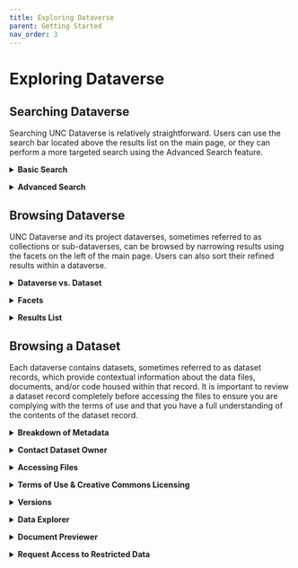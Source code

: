 ```yaml
---
title: Exploring Dataverse
parent: Getting Started
nav_order: 3
---
```

<script src="https://unpkg.com/vanilla-back-to-top@7.2.1/dist/vanilla-back-to-top.min.js"></script>
<script>addBackToTop({
  diameter: 56,
  backgroundColor: 'rgb(75, 156, 211)',
  textColor: '#fff'
})</script>

# Exploring Dataverse

## Searching Dataverse

Searching UNC Dataverse is relatively straightforward. Users can use the search bar located above the results list on the main page, or they can perform a more targeted search using the Advanced Search feature. 

<details>
  <summary><strong>Basic Search</strong></summary><br>
  UNC Dataverse offers a search bar to help users locate data or research projects of interest. The bar is just above the Results list and functions like a typical search bar. Simply enter the keywords describing the type(s) of data you are looking for and click ‘Find’.
    <p></p>
  <img src="https://agooch.github.io/testsite/assets/images/searchgif2.gif">
</details>
<p></p>

<details>
  <summary><strong>Advanced Search</strong></summary><br>
  If the basic search bar is not providing specific search results, we recommend using the advanced search to narrow the list down. The advanced search allows users to search across individual metadata fields for relevant results at the Dataverse, Dataset, and File-level. 
  <p></p>
  To get started, click ‘Advanced Search’ beside the search bar on the main UNC Dataverse landing page. You will be redirected to a new search page.
  <p></p>
  From here you can decide to search across Dataverse, Datasets, or individual Files. Simply scroll to the section you wish to search through and then identify the field(s) you want to enter keywords into.
  <p></p>
   <img src="https://agooch.github.io/testsite/assets/images/advancedsearch1.png">
  <p></p>
  Once you’ve entered as many keywords as needed, click ‘Find’. Your results will load in a new UNC Dataverse page.
  <p></p>
  <img src="https://agooch.github.io/testsite/assets/images/advancedsearchgif1.gif">
  <p></p>
  If your search provides 0 results, we recommend removing a keyword or checking your spelling for any typos. 

</details>
<p></p>

## Browsing Dataverse
UNC Dataverse and its project dataverses, sometimes referred to as collections or sub-dataverses, can be browsed by narrowing results using the facets on the left of the main page. Users can also sort their refined results within a dataverse. 
<details>
  <summary><strong>Dataverse vs. Dataset</strong></summary><br>
  A dataverse is a collection that can hold datasets as well as other dataverse collections. You can think of it as a container as depicted below.
  <p></p>
   <img src="https://agooch.github.io/testsite/assets/images/containerimage.png">
  <p></p>
  This permits users to organize their research in various ways.
  <p></p>
  You can search at the Dataverse level or filter down to the Dataset or File level by using the checkbox options on the far left of the UNC Dataverse page.

</details>
<p></p>

<details>
  <summary><strong>Facets</strong></summary><br>
  Facets are specific terms used to narrow down the results in the UNC Dataverse results list. You can find them on the far left of both the UNC Dataverse main page, but also within dataverses housed under UNC Dataverse. Clicking on a facet will only show those results related to the selected facet.
  <p></p>
  To remove the facet from your search, navigate to the top of the results list and click the ‘x’ beside the facet label.
  <p></p>
  <img src="https://agooch.github.io/testsite/assets/images/FacetRemove.png">
  
</details>
<p></p>

<details>
  <summary><strong>Results List</strong></summary><br>
  The results list is in the middle of the UNC Dataverse main page. This list will update every time you perform a search or select a facet. You can sort the list by clicking on the Sort button to the right.
  <p></p>
  <img src="https://agooch.github.io/testsite/assets/images/sortresults.png">
  <p></p>
  You will only see published Dataverses, Datasets, and Files in the results list. If you are the Admin, Curator, or Contributor of an unpublished draft Dataverse or Dataset, you may also see them in the results list. 
</details>
<p></p>

## Browsing a Dataset
Each dataverse contains datasets, sometimes referred to as dataset records, which provide contextual information about the data files, documents, and/or code housed within that record. It is important to review a dataset record completely before accessing the files to ensure you are complying with the terms of use and that you have a full understanding of the contents of the dataset record.  
<details>
  <summary><strong>Breakdown of Metadata</strong></summary><br>
  A dataset record within UNC Dataverse is comprised of standardized fields that contain information, or metadata, about the contents of the dataset record. 
  <p></p>
UNC Dataverse requires specific metadata fields to be populated before a dataset record can be published. These metadata fields are part of the citation metadata, as seen below. 
  <p></p>
  <img src="https://agooch.github.io/testsite/assets/images/citationmetadatablock.png">
  <p></p>
  <strong>Citation metadata</strong> are structured so users of the data within a dataset record can cite their source, thus giving credit to the original data producer(s). Within the citation metadata block you will find key information such as Author(s), Title, Date, Repository, Version, and DOI (the persistent URL of the dataset). Users can also export a data citation from the citation metadata block by selecting Cite Dataset and choosing an export format from the dropdown menu.
  <p></p>
  <strong>Domain specific metadata</strong> are also provided as part of a dataset record. These fields permit data producers the ability to further describe the contents of their dataset record. The advanced search feature allows users to narrow their search across these specific fields. In addition, any information entered in domain specific metadata fields is also automatically included in basic search results in UNC Dataverse.
  <p></p>
  <img src="https://agooch.github.io/testsite/assets/images/domainspecificmetadata.png">
  <p></p>
  <strong>File-level metadata</strong> may be included for each individual file. Unlike the domain specific metadata fields, file-level metadata describes the contents of a specific file instead of describing the dataset record. For example, a user may find information about the study conducted within the domain specific metadata fields; whereas they may learn what the contents of ‘womenssurveya.dta’ is from the file-level metadata.
  <p></p>
  <img src="https://agooch.github.io/testsite/assets/images/filelevelmetadata.png">
  
</details>
<p></p>

<details>
  <summary><strong>Contact Dataset Owner</strong></summary><br>
  When exploring a dataset, you may find that you have additional questions about the contents or availability of the data. For all dataset records within UNC Dataverse, users may click the Contact Owner button. A pop-up will appear on the page where you can write a message and send it to the dataset owner. The dataset owner will receive the inquiry through UNC Dataverse as well as through their account email.
  <p></p>
  <img src="https://agooch.github.io/testsite/assets/images/contactdatasetowner.png">
 
</details>
<p></p>

<details>
  <summary><strong>Accessing Files</strong></summary><br>
  Under the Files tab of the dataset record, users will find all data files provided by the data producer. Files are typically listed in alphabetical order; however, users may click the Sort button to sort by newest, oldest, type, size, or Z-A. UNC Dataverse automatically provides information about each file within the dataset record. This information includes file type, file size, number of downloads, and an MD5 checksum. If a data producer provides file-level metadata for a file, it will also show in the Files section.
  <p></p>
To download a single file, click the arrow icon to the right of the filename. Select an option from the ‘Download Options’ section of the dropdown menu. We typically recommend users to download the file in its original file format. In some instances, UNC Dataverse will create preservation formats of the data and alternative file formats will be available to download. This is particularly useful if you do not have access to the required statistical software to use the original file format. Please note that not all data files in UNC Dataverse are available in multiple formats. It depends on the original file format provided by the data producer.
  <p></p>
To download multiple files, or all files, within a dataset record, click on the checkbox next to the desired files. Alternatively, click the checkbox at the top of the file list and click ‘select all # files in this dataset’. Next, click the ‘Download’ dropdown menu at the top right of the files list. Choose ‘Original Format’. UNC Dataverse will create a zip that includes all files selected within that record. 
  <p></p>
There is a size limit for the zip files created by UNC Dataverse. If the total download size is larger than 1GB, you will be prompted to exclude larger files from the download. In this case you will need to download the larger files individually. 
 
</details>
<p></p>

<details>
  <summary><strong>Terms of Use & Creative Commons Licensing</strong></summary><br>
  Each dataset has its own Terms of Use which can be customized by the dataset owner. As a UNC Dataverse user, you should review the Terms of Use of the dataset record you are interested in downloading files from. These terms will outline any requirements for downloading, citing, and/or re-using the data files within a dataset record. 
  <p></p>
  <a href="https://creativecommons.org/about/cclicenses/" target="_blank">Creative Commons licenses</a> are assigned to a dataset record before publication and define what users may do with the contents of that record. There are six different licenses and one public domain license (CC0). Creative commons licenses can be used in combination with custom terms of use.
  <p></p>
Some dataset records will use the default CC0 license and have no additional terms of use; however, it is still a best practice to cite any data sources you may use in your own research and/or discuss in future publications. To learn more about licensing and data citations, please visit the <a href="https://dataverse.org/best-practices/dataverse-community-norms" target="_blank">Dataverse Community Norms</a>.
  
</details>
<p></p>

<details>
  <summary><strong>Versions</strong></summary><br>
  A versions tab exists for every dataset record. This tab provides a list of all published versions of a dataset with information that describes how each dataset version differs from its predecessor.
  <p></p>
Version history is important to track changes to dataset records over time. These changes can range from updates to metadata fields to deletion of obsolete files and upload of new files. The version history also notes the date a new version was published and the entity that published the new version.
  <p></p>
  <img src="https://agooch.github.io/testsite/assets/images/versionstab.png">
 
</details>
<p></p>

<details>
  <summary><strong>Data Explorer</strong></summary><br>
  The Data Explorer is a feature of UNC Dataverse that permits users to browse publicly available data files in particular formats within the Dataverse platform. Through Data Explorer, users can see every variable within a data file and review summary statistics, create cross tabulations, and download subsets from that file. Review the video below to learn more about Data Explorer within UNC Dataverse. 
  <p></p>
  [Video]
  
</details>
<p></p>

<details>
  <summary><strong>Document Previewer</strong></summary><br>
  UNC Dataverse also has a built-in document previewer. This feature allows users to read through TXT and PDFs within the Dataverse platform. Simply navigate to the text document you wish to preview, click the download icon, and choose ‘Read Document’ from the dropdown menu.   
</details>
<p></p>

<details>
  <summary><strong>Request Access to Restricted Data</strong></summary><br>
  Some data will not be completely accessible via the UNC Dataverse platform. These files are considered restricted and will have a red lock icon beside the file image within the dataset record. Instead of a download option, users will be able to ‘request access’ to a restricted file.
  <p></p>
  <img src="https://agooch.github.io/testsite/assets/images/restrictedaccessrequest.png">
  <p></p>
  You must be logged in with your UNC Dataverse account in order to request access. Once logged in, you may click Request Access and fill in the form to submit a request to the data owner. The data owner will be notified via email by UNC Dataverse and can grant or deny the access request. 
  <p></p>
  Please make sure to read the entirety of the dataset record before requesting access, as some data producers will include a Data Use Agreement and further instructions for requesting access to their data. These instructions may require you to email a completed data use agreement to the data owner outside of UNC Dataverse. 
  <p></p>
  When a data owner has granted you permission to access their data, you will receive an email from UNC Dataverse indicating the file is available for download. Simply log back into UNC Dataverse and navigate to the file via either the link provided in the email, or via the Notifications tab under your User Dashboard. 
  <p></p>
  User permissions may be revoked at any time by the data owner. 
</details>
<p></p>
